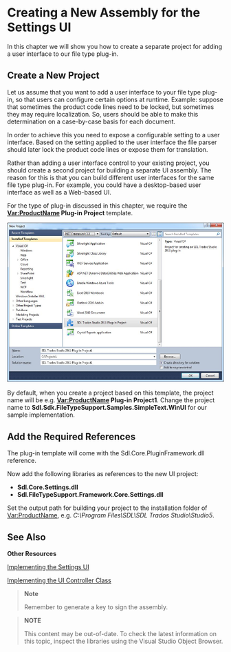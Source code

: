 Creating a New Assembly for the Settings UI
==

In this chapter we will show you how to create a separate project for adding a user interface to our file type plug-in.

Create a New Project
--

Let us assume that you want to add a user interface to your file type plug-in, so that users can configure certain options at runtime. Example: suppose that sometimes the product code lines need to be locked, but sometimes they may require localization. So, users should be able to make this determination on a case-by-case basis for each document.

In order to achieve this you need to expose a configurable setting to a user interface. Based on the setting applied to the user interface the file parser should later lock the product code lines or expose them for translation.

Rather than adding a user interface control to your existing project, you should create a second project for building a separate UI assembly. The reason for this is that you can build different user interfaces for the same file type plug-in. For example, you could have a desktop-based user interface as well as a Web-based UI.

For the type of plug-in discussed in this chapter, we require the **<Var:ProductName> Plug-in Project** template.


![PluginTemplate](images/PluginTemplate.jpg)


By default, when you create a project based on this template, the project name will be e.g. **<Var:ProductName> Plug-in Project1**. Change the project name to **Sdl.Sdk.FileTypeSupport.Samples.SimpleText.WinUI** for our sample implementation.

Add the Required References
--

The plug-in template will come with the Sdl.Core.PluginFramework.dll reference.

Now add the following libraries as references to the new UI project:

* **Sdl.Core.Settings.dll**
* **Sdl.FileTypeSupport.Framework.Core.Settings.dll**

Set the output path for building your project to the installation folder of <Var:ProductName>, e.g. *C:\Program Files\SDL\SDL Trados Studio\Studio5*.

See Also
--

**Other Resources**

[Implementing the Settings UI](implementing_the_settings_ui.md)

[Implementing the UI Controller Class](implementing_the_ui_controller_class.md)

>**Note**
>
>Remember to generate a key to sign the assembly.

>**NOTE**
>
> This content may be out-of-date. To check the latest information on this topic, inspect the libraries using the Visual Studio Object Browser.